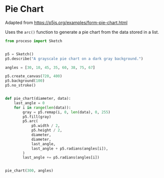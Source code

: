 # Pie Chart

Adapted from https://p5js.org/examples/form-pie-chart.html

Uses the `arc()` function to generate a pie chart from the data stored in a list. 

```python
from proceso import Sketch


p5 = Sketch()
p5.describe("A grayscale pie chart on a dark gray background.")

angles = [30, 10, 45, 35, 60, 38, 75, 67]

p5.create_canvas(720, 400)
p5.background(100)
p5.no_stroke()


def pie_chart(diameter, data):
    last_angle = 0
    for i in range(len(data)):
        gray = p5.remap(i, 0, len(data), 0, 255)
        p5.fill(gray)
        p5.arc(
            p5.width / 2,
            p5.height / 2,
            diameter,
            diameter,
            last_angle,
            last_angle + p5.radians(angles[i]),
        )
        last_angle += p5.radians(angles[i])


pie_chart(300, angles)
```
